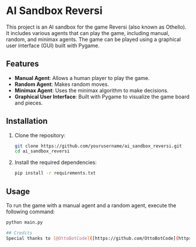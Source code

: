 # AI Sandbox Reversi

This project is an AI sandbox for the game Reversi (also known as Othello). It includes various agents that can play the game, including manual, random, and minimax agents. The game can be played using a graphical user interface (GUI) built with Pygame.

## Features

- **Manual Agent**: Allows a human player to play the game.
- **Random Agent**: Makes random moves.
- **Minimax Agent**: Uses the minimax algorithm to make decisions.
- **Graphical User Interface**: Built with Pygame to visualize the game board and pieces.

## Installation

1. Clone the repository:
    ```sh
    git clone https://github.com/yourusername/ai_sandbox_reversi.git
    cd ai_sandbox_reversi
    ```

2. Install the required dependencies:
    ```sh
    pip install -r requirements.txt
    ```

## Usage

To run the game with a manual agent and a random agent, execute the following command:
```sh
python main.py

## Credits
Special thanks to [@OttoBotCode]([https://github.com/OttoBotCode](https://www.youtube.com/@OttoBotCode)) for inspiration and guidance during the initial stages of this project.
